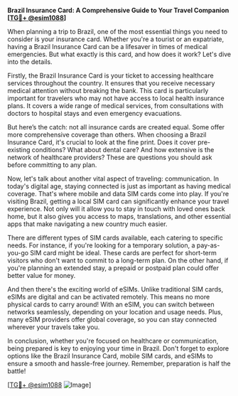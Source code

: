 **Brazil Insurance Card: A Comprehensive Guide to Your Travel Companion [[TG💪+ @esim1088](https://t.me/s/esim1088)]**

When planning a trip to Brazil, one of the most essential things you need to consider is your insurance card. Whether you're a tourist or an expatriate, having a Brazil Insurance Card can be a lifesaver in times of medical emergencies. But what exactly is this card, and how does it work? Let's dive into the details.

Firstly, the Brazil Insurance Card is your ticket to accessing healthcare services throughout the country. It ensures that you receive necessary medical attention without breaking the bank. This card is particularly important for travelers who may not have access to local health insurance plans. It covers a wide range of medical services, from consultations with doctors to hospital stays and even emergency evacuations.

But here’s the catch: not all insurance cards are created equal. Some offer more comprehensive coverage than others. When choosing a Brazil Insurance Card, it's crucial to look at the fine print. Does it cover pre-existing conditions? What about dental care? And how extensive is the network of healthcare providers? These are questions you should ask before committing to any plan.

Now, let's talk about another vital aspect of traveling: communication. In today's digital age, staying connected is just as important as having medical coverage. That's where mobile and data SIM cards come into play. If you're visiting Brazil, getting a local SIM card can significantly enhance your travel experience. Not only will it allow you to stay in touch with loved ones back home, but it also gives you access to maps, translations, and other essential apps that make navigating a new country much easier.

There are different types of SIM cards available, each catering to specific needs. For instance, if you're looking for a temporary solution, a pay-as-you-go SIM card might be ideal. These cards are perfect for short-term visitors who don't want to commit to a long-term plan. On the other hand, if you're planning an extended stay, a prepaid or postpaid plan could offer better value for money.

And then there's the exciting world of eSIMs. Unlike traditional SIM cards, eSIMs are digital and can be activated remotely. This means no more physical cards to carry around! With an eSIM, you can switch between networks seamlessly, depending on your location and usage needs. Plus, many eSIM providers offer global coverage, so you can stay connected wherever your travels take you.

In conclusion, whether you're focused on healthcare or communication, being prepared is key to enjoying your time in Brazil. Don't forget to explore options like the Brazil Insurance Card, mobile SIM cards, and eSIMs to ensure a smooth and hassle-free journey. Remember, preparation is half the battle!

[[TG💪+ @esim1088](https://t.me/s/esim1088) ![Image](https://i.postimg.cc/Y0z9fWf4/image.png)]